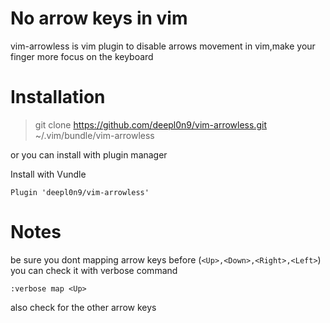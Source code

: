 # No arrow keys in vim
 
vim-arrowless is vim plugin to disable arrows movement in vim,make your finger more focus on the keyboard

# Installation

> git clone https://github.com/deepl0n9/vim-arrowless.git ~/.vim/bundle/vim-arrowless

or you can install with plugin manager



Install with Vundle

```vim
Plugin 'deepl0n9/vim-arrowless'
``` 

# Notes

be sure you dont mapping arrow keys before (`<Up>,<Down>,<Right>,<Left>`)
you can check it with verbose command

```vim
:verbose map <Up>
```
also check for the other arrow keys
